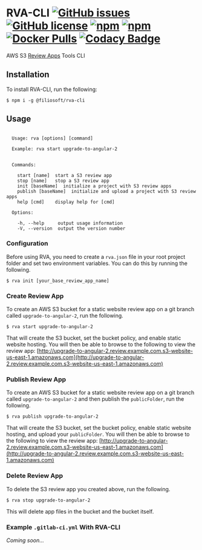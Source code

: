 # RVA-CLI [![GitHub issues](https://img.shields.io/github/issues/Filiosoft/rva-cli.svg)](https://github.com/Filiosoft/rva-cli/issues) [![GitHub license](https://img.shields.io/badge/license-MIT-blue.svg)](https://raw.githubusercontent.com/Filiosoft/rva-cli/master/LICENSE) [![npm](https://img.shields.io/npm/v/@filiosoft/rva-cli.svg)](https://www.npmjs.com/package/@filiosoft/rva-cli) [![npm](https://img.shields.io/npm/dt/@filiosoft/rva-cli.svg)](https://www.npmjs.com/package/@filiosoft/rva-cli) [![Docker Pulls](https://img.shields.io/docker/pulls/filiosoft/rva-cli.svg)](https://hub.docker.com/r/filiosoft/rva-cli) [![Codacy Badge](https://api.codacy.com/project/badge/Grade/e9965678265a4278982594d165af3c40)](https://www.codacy.com/app/nprail/rva-cli?utm_source=github.com&amp;utm_medium=referral&amp;utm_content=Filiosoft/rva-cli&amp;utm_campaign=Badge_Grade)

AWS S3 [Review Apps](https://docs.gitlab.com/ee/ci/review_apps/index.html) Tools CLI

## Installation

To install RVA-CLI, run the following:

```
$ npm i -g @filiosoft/rva-cli
```

## Usage
```

  Usage: rva [options] [command]

  Example: rva start upgrade-to-angular-2


  Commands:

    start [name]  start a S3 review app
    stop [name]   stop a S3 review app
    init [baseName]  initialize a project with S3 review apps
    publish [baseName]  initialize and upload a project with S3 review apps
    help [cmd]    display help for [cmd]

  Options:

    -h, --help     output usage information
    -V, --version  output the version number

```
### Configuration
Before using RVA, you need to create a `rva.json` file in your root project folder and set two environment variables. You can do this by running the following.

```
$ rva init [your_base_review_app_name]
```

### Create Review App
To create an AWS S3 bucket for a static website review app on a git branch called `upgrade-to-angular-2`, run the following.

```
$ rva start upgrade-to-angular-2
```

That will create the S3 bucket, set the bucket policy, and enable static website hosting. You will then be able to browse to the following to view the review app:
[http://upgrade-to-angular-2.review.example.com.s3-website-us-east-1.amazonaws.com](http://upgrade-to-angular-2.review.example.com.s3-website-us-east-1.amazonaws.com)

### Publish Review App
To create an AWS S3 bucket for a static website review app on a git branch called `upgrade-to-angular-2` and then publish the `publicFolder`, run the following.

```
$ rva publish upgrade-to-angular-2
```

That will create the S3 bucket, set the bucket policy, enable static website hosting, and upload your `publicFolder`. You will then be able to browse to the following to view the review app:
[http://upgrade-to-angular-2.review.example.com.s3-website-us-east-1.amazonaws.com](http://upgrade-to-angular-2.review.example.com.s3-website-us-east-1.amazonaws.com)

### Delete Review App
To delete the S3 review app you created above, run the following.

```
$ rva stop upgrade-to-angular-2
```

This will delete app files in the bucket and the bucket itself.

### Example `.gitlab-ci.yml` With RVA-CLI
_Coming soon..._
